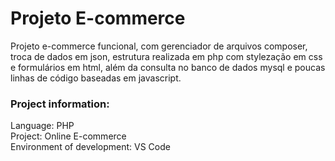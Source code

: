 # Projeto E-commerce

Projeto e-commerce funcional, com gerenciador de arquivos composer, troca de dados em json, estrutura realizada em php com stylezação em css e formulários em html, além da consulta no banco de dados mysql e poucas linhas de código baseadas em javascript.


<!-- Template usado no projeto [Almsaeed Studio](https://almsaeedstudio.com) -->

### Project information:
Language: PHP <br>
Project: Online E-commerce <br>
Environment of development: VS Code <br>


